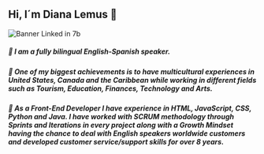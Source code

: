## Hi, I´m Diana Lemus 👋

![Banner Linked in 7b](https://user-images.githubusercontent.com/65943524/100381932-21262c00-2fe8-11eb-9858-1918f266292b.JPG)

##### 🔭 I am a fully bilingual English-Spanish speaker.    
##### 🌱 One of my biggest achievements is to have multicultural experiences in United States, Canada and the Caribbean while working in different fields such as Tourism, Education, Finances, Technology and Arts.
##### 👯 As a Front-End Developer I have experience in HTML, JavaScript, CSS, Python and Java. I have worked with SCRUM methodology through Sprints and Iterations in every project along with a Growth Mindset having the chance to deal with English speakers worldwide customers and developed customer service/support skills for over 8 years. 

<!--
**Dicaleme/Dicaleme** is a ✨ _special_ ✨ repository because its `README.md` (this file) appears on your GitHub profile.

Here are some ideas to get you started:

- 🤔 I’m looking for help with ...
- 💬 Ask me about ...
- 📫 How to reach me: ...
- 😄 Pronouns: ...
- ⚡ Fun fact: ... -->



